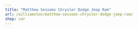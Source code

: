 ```yaml
---
title: "Matthew Sessoms Chrysler Dodge Jeep Ram"
url: /williamston/matthew-sessoms-chrysler-dodge-jeep-ram/
shop: car
---
```

